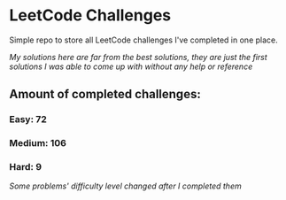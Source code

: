 
# LeetCode Challenges

Simple repo to store all LeetCode challenges I've completed in one place.

<i>My solutions here are far from the best solutions, they are just the first solutions I was able to come up with without any help or reference</i>

## Amount of completed challenges:

### Easy: 72

### Medium: 106

### Hard: 9

<i>Some problems' difficulty level changed after I completed them</i>
